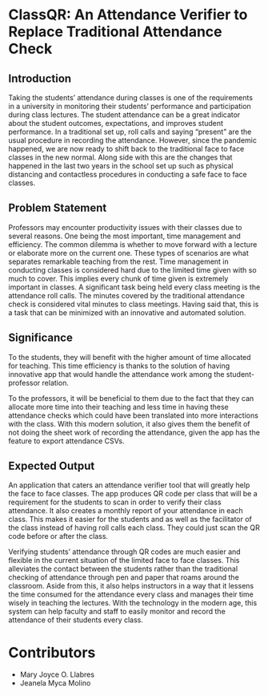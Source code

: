 # ClassQR: An Attendance Verifier to Replace Traditional Attendance Check

## Introduction
Taking the students’ attendance during classes is one of the requirements in a university in monitoring their students’ performance and participation during class lectures. The student attendance can be a great indicator about the student outcomes, expectations, and improves student performance. In a traditional set up, roll calls and saying “present” are the usual procedure in recording the attendance. However, since the pandemic happened, we are now ready to shift back to the traditional face to face classes in the new normal. Along side with this are the changes that happened in the last two years in the school set up such as physical distancing and contactless procedures in conducting a safe face to face classes. 

## Problem Statement
Professors may encounter productivity issues with their classes due to several reasons. One being the most important, time management and efficiency. The common dilemma is whether to move forward with a lecture or elaborate more on the current one. These types of scenarios are what separates remarkable teaching from the rest. Time management in conducting classes is considered hard due to the limited time given with so much to cover. This implies every chunk of time given is extremely important in classes. A significant task being held every class meeting is the attendance roll calls. The minutes covered by the traditional attendance check is considered vital minutes to class meetings. Having said that, this is a task that can be minimized with an innovative and automated solution. 


## Significance
To the students, they will benefit with the higher amount of time allocated for teaching. This time efficiency is thanks to the solution of having innovative app that would handle the attendance work among the student-professor relation.

To the professors, it will be beneficial to them due to the fact that they can allocate more time into their teaching and less time in having these attendance checks which could have been translated into more interactions with the class. With this modern solution, it also gives them the benefit of not doing the sheet work of recording the attendance, given the app has the feature to export attendance CSVs.

## Expected Output

An application that caters an attendance verifier tool that will greatly help the face to face classes. The app produces QR code per class that will be a requirement for the students to scan in order to verify their class attendance. It also creates a monthly report of your attendance in each class. This makes it easier for the students and as well as the facilitator of the class instead of having roll calls each class. They could just scan the QR code before or after the class.

Verifying students’ attendance through QR codes are much easier and flexible in the current situation of the limited face to face classes. This alleviates the contact between the students rather than the traditional checking of attendance through pen and paper that roams around the classroom. Aside from this, it also helps instructors in a way that it lessens the time consumed for the attendance every class and manages their time wisely in teaching the lectures. With the technology in the modern age, this system can help faculty and staff to easily monitor and record the attendance of their students every class.

# Contributors

- Mary Joyce O. Llabres
- Jeanela Myca Molino
